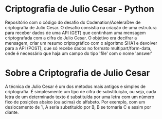 # Criptografia de Julio Cesar - Python

 Repositório com o código do desafio do Codenation/AceleraDev de criptografia de Julio Cesar.
 O desafio consistia na criação de uma estrutura para receber dados de uma API (GET) que continham uma mensagem criptografada com a cifra de     Julio Cesar. O objetivo era decifrar a mensagem, criar um resumo criptográfico com o algoritmo SHA1 e devolver para a API (POST), que só recebe dados no formato multipart/form-data, onde é necessário que haja um campo do tipo 'file' com o nome 'answer'
 
# Sobre a Criptografia de Julio Cesar

 A técnica de Julio Cesar é um dos métodos mais antigos e simples de criptografia. É simplesmente um tipo de cifra de substituição, ou seja, cada letra de um determinado texto é substituída por uma letra com um número fixo de posições abaixo (ou acima) do alfabeto. Por exemplo, com um deslocamento de 1, A seria substituído por B, B se tornaria C e assim por diante. 
